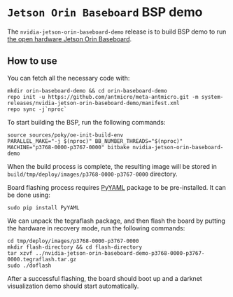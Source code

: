 # `Jetson Orin Baseboard` BSP demo

The `nvidia-jetson-orin-baseboard-demo` release is to build BSP demo to run [the open hardware Jetson Orin Baseboard](https://github.com/antmicro/jetson-orin-baseboard).

## How to use

You can fetch all the necessary code with:
```
mkdir orin-baseboard-demo && cd orin-baseboard-demo
repo init -u https://github.com/antmicro/meta-antmicro.git -m system-releases/nvidia-jetson-orin-baseboard-demo/manifest.xml
repo sync -j`nproc`
```

To start building the BSP, run the following commands:
```
source sources/poky/oe-init-build-env
PARALLEL_MAKE="-j $(nproc)" BB_NUMBER_THREADS="$(nproc)" MACHINE="p3768-0000-p3767-0000" bitbake nvidia-jetson-orin-baseboard-demo
```

When the build process is complete, the resulting image will be stored in `build/tmp/deploy/images/p3768-0000-p3767-0000` directory.

Board flashing process requires [PyYAML](https://pypi.org/project/PyYAML/) package to be pre-installed.
It can be done using:
```
sudo pip install PyYAML
```
We can unpack the tegraflash package, and then flash the board by putting the hardware in recovery mode, run the following commands:
```
cd tmp/deploy/images/p3768-0000-p3767-0000
mkdir flash-directory && cd flash-directory
tar xzvf ../nvidia-jetson-orin-baseboard-demo-p3768-0000-p3767-0000.tegraflash.tar.gz
sudo ./doflash
```

After a successful flashing, the board should boot up and a darknet visualization demo should start automatically.
